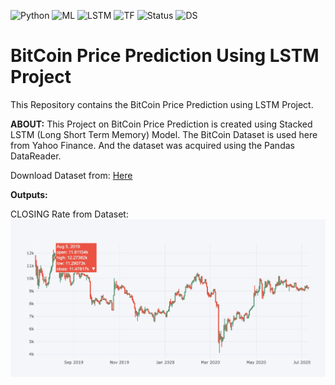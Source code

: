 ![Python](https://img.shields.io/badge/Python-3.x-red) ![ML](https://img.shields.io/badge/Machine-Learning-blue) ![LSTM](https://img.shields.io/badge/Model-LSTM-lightgrey) ![TF](https://img.shields.io/badge/TensorFlow-2.x-orange) ![Status](https://img.shields.io/badge/Status-Completed-success) ![DS](https://img.shields.io/badge/Data-Science-ff69b4)

# BitCoin Price Prediction Using LSTM Project

This Repository contains the BitCoin Price Prediction using LSTM Project.

**ABOUT:** This Project on BitCoin Price Prediction is created using Stacked LSTM (Long Short Term Memory) Model. The BitCoin Dataset is used here from Yahoo Finance. And  the dataset was acquired using the Pandas DataReader.

Download Dataset from: [Here](https://www.kaggle.com/imsid777/bitcoin-dataset)

**Outputs:**

CLOSING Rate from Dataset:
![alt text](https://github.com/sidgolangade/BitCoin-Price-Prediction-Using-LSTM-Project/blob/master/BTC%20Prediction%20using%20LSTM/Output%20Images/Screenshot%202020-07-13%20at%2012.15.25%20p.m..jpg)


